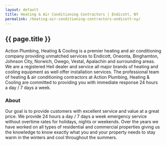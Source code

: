 ```yaml
---
layout: default
title: Heating & Air Conditioning Contractors | Endicott, NY
permalink: /heating-air-conditioning-contractors-endicott-ny/
---
```


## {{ page.title }}

Action Plumbing, Heating & Cooling is a premier heating and air conditioning company providing unmatched services to Endicott, Oneonta, Binghamton, Johnson City, Norwich, Owego, Vestal, Apalachin and surrounding areas. We are a registered Heil dealer and service all major brands of heating and cooling equipment as well offer installation services. The professional team of heating & air conditioning contractors at Action Plumbing, Heating & Cooling are committed to providing you with immediate response 24 hours a day / 7 days a week.

### About

Our goal is to provide customers with excellent service and value at a great price. We provide 24 hours a day / 7 days a week emergency service without overtime rates for holidays, nights or weekends. Over the years we have worked on all types of residential and commercial properties giving us the knowledge to know exactly what you and your property needs to stay warm in the winters and cool throughout the summers.
